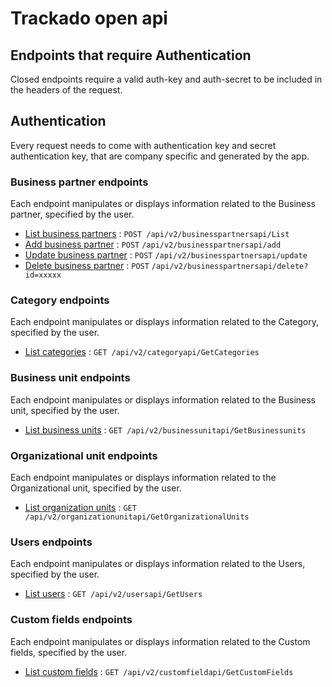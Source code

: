 # Trackado open api

## Endpoints that require Authentication

Closed endpoints require a valid auth-key and auth-secret to be included in the headers of the
request.

## Authentication

Every request needs to come with authentication key and secret authentication key, that are company specific and generated by the app.

### Business partner endpoints

Each endpoint manipulates or displays information related to the Business partner, specified by the user.

* [List business partners](business-partners/list-business-partners.md) : `POST /api/v2/businesspartnersapi/List`
* [Add business partner](business-partners/add-business-partner.md) : `POST` `/api/v2/businesspartnersapi/add`
* [Update business partner](business-partners/update-business-partner.md) : `POST` `/api/v2/businesspartnersapi/update`
* [Delete business partner](business-partners/delete-business-partner.md) : `POST` `/api/v2/businesspartnersapi/delete?id=xxxxx`

### Category endpoints

Each endpoint manipulates or displays information related to the Category, specified by the user.

* [List categories](categories/get-categories.md) : `GET /api/v2/categoryapi/GetCategories`

### Business unit endpoints

Each endpoint manipulates or displays information related to the Business unit, specified by the user.

* [List business units](business-units/get-business-units.md) : `GET /api/v2/businessunitapi/GetBusinessunits`

### Organizational unit endpoints

Each endpoint manipulates or displays information related to the Organizational unit, specified by the user.

* [List organization units](organization-units/get-organization-units.md) : `GET /api/v2/organizationunitapi/GetOrganizationalUnits`

### Users endpoints

Each endpoint manipulates or displays information related to the Users, specified by the user.

* [List users](users/get-users.md) : `GET /api/v2/usersapi/GetUsers`

### Custom fields endpoints

Each endpoint manipulates or displays information related to the Custom fields, specified by the user.

* [List custom fields](custom-fields/get-custom-fields.md) : `GET /api/v2/customfieldapi/GetCustomFields`
